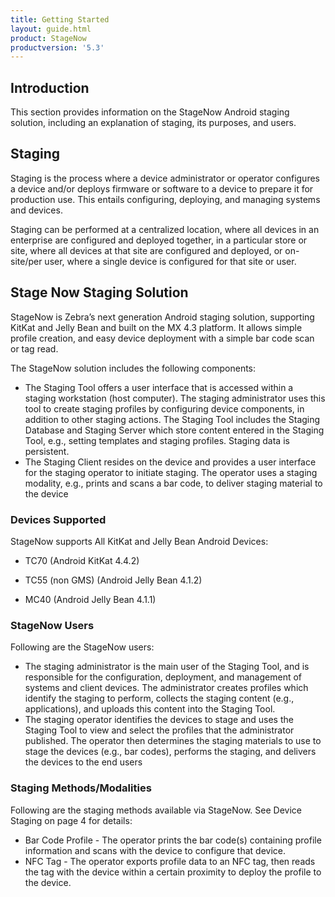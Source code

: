 ```yaml
---
title: Getting Started
layout: guide.html
product: StageNow
productversion: '5.3'
---
```


## Introduction
This section provides information on the StageNow Android staging solution, including an explanation of staging, its purposes, and users. 

## Staging
Staging is the process where a device administrator or operator configures a device and/or deploys firmware or software to a device to prepare it for production use. This entails configuring, deploying, and managing systems and devices.

Staging can be performed at a centralized location, where all devices in an enterprise are configured and deployed together, in a particular store or site, where all devices at that site are configured and deployed, or on-site/per user, where a single device is configured for that site or user.

## Stage Now Staging Solution
StageNow is Zebra’s next generation Android staging solution, supporting KitKat and Jelly Bean and built on the MX 4.3 platform. It allows simple profile creation, and easy device deployment with a simple bar code scan or tag read.

The StageNow solution includes the following components:
* The Staging Tool offers a user interface that is accessed within a staging workstation (host computer). The staging administrator uses this tool to create staging profiles by configuring device components, in addition to other staging actions.
The Staging Tool includes the Staging Database and Staging Server which store content entered in the Staging Tool, e.g., setting templates and staging profiles. Staging data is persistent.
* The Staging Client resides on the device and provides a user interface for the staging operator to initiate staging. The operator uses a staging modality, e.g., prints and scans a bar code, to deliver staging material to the device

### Devices Supported
StageNow supports All KitKat and Jelly Bean Android Devices:

* TC70 (Android KitKat 4.4.2)

* TC55 (non GMS) (Android Jelly Bean 4.1.2) 

* MC40 (Android Jelly Bean 4.1.1)

### StageNow Users
Following are the StageNow users:
* The staging administrator is the main user of the Staging Tool, and is responsible for the configuration, deployment, and management of systems and client devices. The administrator creates profiles which identify the staging to perform, collects the staging content (e.g., applications), and uploads this content into the Staging Tool.
* The staging operator identifies the devices to stage and uses the Staging Tool to view and select the profiles that the administrator published. The operator then determines the staging materials to use to stage the devices (e.g., bar codes), performs the staging, and delivers the devices to the end users

### Staging Methods/Modalities
Following are the staging methods available via StageNow. See Device Staging on page 4 for details:
* Bar Code Profile - The operator prints the bar code(s) containing profile information and scans with the device to configure that device.
* NFC Tag - The operator exports profile data to an NFC tag, then reads the tag with the device within a certain proximity to deploy the profile to the device.















